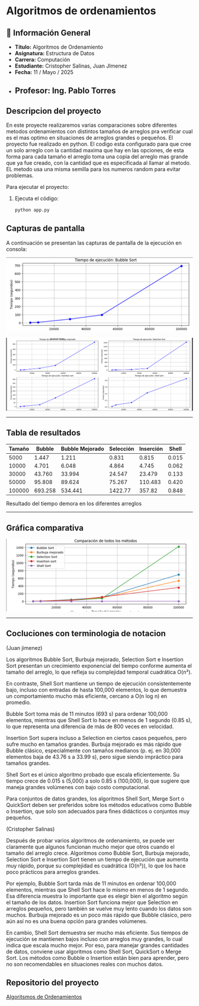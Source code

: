 # Algoritmos de ordenamientos

## 📌 Información General

- **Título:** Algoritmos de Ordenamiento
- **Asignatura:** Estructura de Datos
- **Carrera:** Computación
- **Estudiante:** Cristopher Salinas, Juan JImenez
- **Fecha:** 11 / Mayo / 2025
- **Profesor:** Ing. Pablo Torres
  ---

## Descripcion del proyecto

En este proyecte realizaremos varias comparaciones sobre diferentes metodos ordenamientos con distintos tamaños de arreglos pra verificar cual es el mas optimo en situaciones de arreglos grandes o pequeños.
El proyecto fue realizado en python.
El codigo esta configurado para que cree un solo arreglo con la cantidad maxima que hay en las opciones, de esta forma para cada tamaño el arreglo toma una copia del arreglo mas grande que ya fue creado, con la cantidad que es especificada al llamar al metodo. EL metodo usa una misma semilla para los numeros random para evitar problemas.

Para ejecutar el proyecto:
1. Ejecuta el código:

    ```bash
    python app.py
    ```

## Capturas de pantalla

A continuación se presentan las capturas de pantalla de la ejecución en consola:

![alt text](imagen23.png)

![alt text](image-1.png)

--- 

## Tabla de resultados

| Tamaño   | Bubble | Bubble Mejorado | Selección | Inserción | Shell |
|----------|--------|-----------------|-----------|-----------|-------|
| 5000     | 1.447  | 1.211           | 0.831     | 0.815     | 0.015 |
| 10000    | 4.701  | 6.048           | 4.864     | 4.745     | 0.062 |
| 30000    | 43.760 | 33.994          | 24.547    | 23.479    | 0.133 |
| 50000    | 95.808 | 89.624          | 75.267    | 110.483   | 0.420 |
| 100000   | 693.258| 534.441         | 1422.77   | 357.82    | 0.848 |

Resultado del tiempo demora en los diferentes arreglos

---

## Gráfica comparativa

![alt text](imagen21.png)

---

##  Cocluciones con terminologia de notacion 

(Juan jimenez)

Los algoritmos Bubble Sort, Burbuja mejorado, Selection Sort e Insertion Sort presentan un crecimiento exponencial del tiempo conforme aumenta el tamaño del arreglo, lo que refleja su complejidad temporal cuadrática O(n²).

En contraste, Shell Sort mantiene un tiempo de ejecución consistentemente bajo, incluso con entradas de hasta 100,000 elementos, lo que demuestra un comportamiento mucho más eficiente, cercano a O(n log n) en promedio.

Bubble Sort toma más de 11 minutos (693 s) para ordenar 100,000 elementos, mientras que Shell Sort lo hace en menos de 1 segundo (0.85 s), lo que representa una diferencia de más de 800 veces en velocidad.

Insertion Sort supera incluso a Selection en ciertos casos pequeños, pero sufre mucho en tamaños grandes.
Burbuja mejorado es más rápido que Bubble clásico, especialmente con tamaños medianos (p. ej. en 30,000 elementos baja de 43.76 s a 33.99 s), pero sigue siendo impráctico para tamaños grandes.

Shell Sort es el único algoritmo probado que escala eficientemente. Su tiempo crece de 0.015 s (5,000) a solo 0.85 s (100,000), lo que sugiere que maneja grandes volúmenes con bajo costo computacional.

Para conjuntos de datos grandes, los algoritmos Shell Sort, Merge Sort o QuickSort deben ser preferidos sobre los métodos educativos como Bubble o Insertion, que solo son adecuados para fines didácticos o conjuntos muy pequeños.

(Cristopher Salinas)

Después de probar varios algoritmos de ordenamiento, se puede ver claramente que algunos funcionan mucho mejor que otros cuando el tamaño del arreglo crece. Algoritmos como Bubble Sort, Burbuja mejorado, Selection Sort e Insertion Sort tienen un tiempo de ejecución que aumenta muy rápido, porque su complejidad es cuadrática (O(n²)), lo que los hace poco prácticos para arreglos grandes.

Por ejemplo, Bubble Sort tarda más de 11 minutos en ordenar 100,000 elementos, mientras que Shell Sort hace lo mismo en menos de 1 segundo. Esa diferencia muestra lo importante que es elegir bien el algoritmo según el tamaño de los datos. Insertion Sort funciona mejor que Selection en arreglos pequeños, pero también se vuelve muy lento cuando los datos son muchos. Burbuja mejorado es un poco más rápido que Bubble clásico, pero aún así no es una buena opción para grandes volúmenes.

En cambio, Shell Sort demuestra ser mucho más eficiente. Sus tiempos de ejecución se mantienen bajos incluso con arreglos muy grandes, lo cual indica que escala mucho mejor. Por eso, para manejar grandes cantidades de datos, conviene usar algoritmos como Shell Sort, QuickSort o Merge Sort. Los métodos como Bubble o Insertion están bien para aprender, pero no son recomendables en situaciones reales con muchos datos.



## Repositorio del proyecto

[Algoritsmos de Ordenamientos](https://github.com/Juan-Jim/icc-est-u2-AlgoritmosOrdenmientos)
